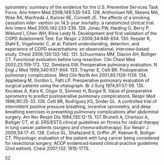 spirometry: summary of the evidence for the U.S. Preventive Services Task Force. Ann Intern Med 2008;148:535-543.
128. Anthonisen NR, Skeans MA, Wise RA, Manfreda J, Kanner RE, Connett JE. The effects of a smoking cessation inter- vention on 14.5-year mortality: a randomized clinical trial. Ann Intern Med 2005;142:233-239.
129. Jones PW, Harding G, Berry P, Wiklund I, Chen WH, Kline Leidy N. Development and first validation of the COPD Assessment Test. Eur Respir J 2009;34:648-654.
130. Kessler R, Stahl E, Vogelmeier C, et al. Patient understanding, detection, and experience of COPD exacerbations: an observational, interview-based study. Chest 2006;130:133-142.
131. Schuurmans MM, Diacon AH, Bolliger CT. Functional evaluation before lung resection. Clin Chest Med 2002;23:159-172.
132. Smetana GW. Preoperative pulmonary evaluation. N Engl J Med 1999;340:937-944.
133. Trayner E, Celli BR. Postoperative pulmonary complications. Med Clin North Am 2001;85:1129-1139.
134. Appleberg M, Gordon L, Fatti LP. Preoperative pulmonary evaluation of surgical patients using the vitalograph. Br J Surg 1974;61:57-59.
135. Kocabas A, Kara K, Ozgur G, Sonmez H, Burgut R. Value of preoperative spirometry to predict postoperative pulmonary complications. Respir Med 1996;90:25-33.
136. Celli BR, Rodriguez KS, Snider GL. A controlled trial of intermittent positive pressure breathing, incentive spirometry, and deep breathing exercises in preventing pulmonary complications after abdominal surgery. Am Rev Respir Dis 1984;130:12-15.
137. Brunelli A, Charloux A, Bolliger CT, et al. ERS/ESTS clinical guidelines on fitness for radical therapy in lung cancer patients (surgery and chemoradiotherapy). Eur Respir J 2009;34:17-41.
138. Colice GL, Shafazand S, Griffin JP, Keenan R, Bolliger CT. Physiologic evaluation of the patient with lung cancer being considered for resectional surgery: ACCP evidenced-based clinical practice guidelines (2nd edition). Chest 2007;132: 161S-177S.

<PAGE>52